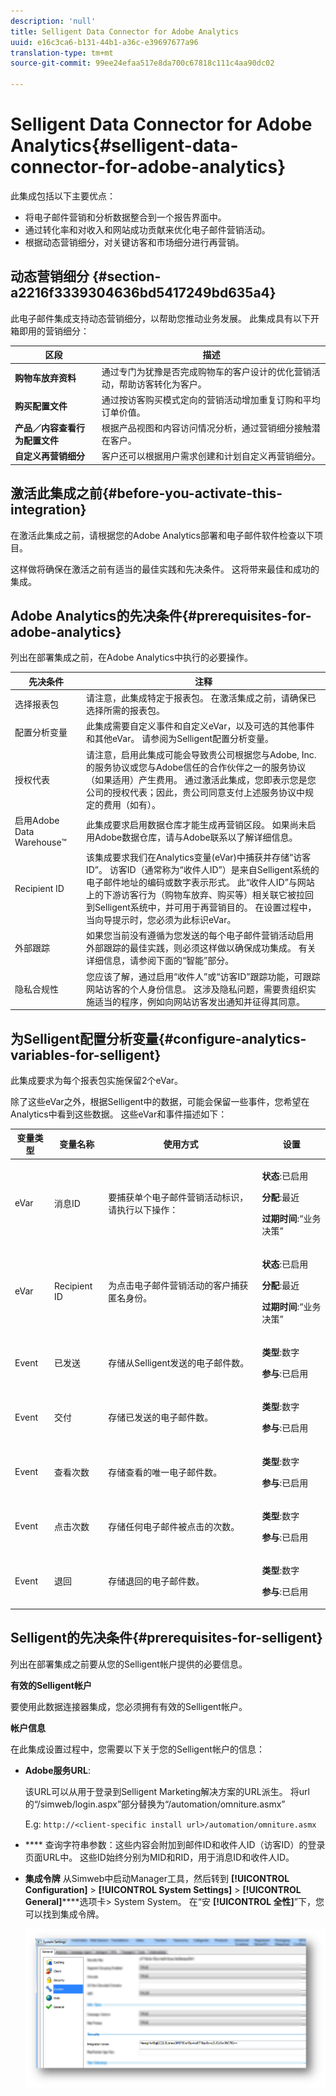 ```yaml
---
description: 'null'
title: Selligent Data Connector for Adobe Analytics
uuid: e16c3ca6-b131-44b1-a36c-e39697677a96
translation-type: tm+mt
source-git-commit: 99ee24efaa517e8da700c67818c111c4aa90dc02

---
```



# Selligent Data Connector for Adobe Analytics{#selligent-data-connector-for-adobe-analytics}

此集成包括以下主要优点：

* 将电子邮件营销和分析数据整合到一个报告界面中。
* 通过转化率和对收入和网站成功贡献来优化电子邮件营销活动。
* 根据动态营销细分，对关键访客和市场细分进行再营销。

## 动态营销细分 {#section-a2216f3339304636bd5417249bd635a4}

此电子邮件集成支持动态营销细分，以帮助您推动业务发展。 此集成具有以下开箱即用的营销细分：

| 区段 | 描述 |
|---|---|
| **购物车放弃资料** | 通过专门为犹豫是否完成购物车的客户设计的优化营销活动，帮助访客转化为客户。 |
| **购买配置文件** | 通过按访客购买模式定向的营销活动增加重复订购和平均订单价值。 |
| **产品／内容查看行为配置文件** | 根据产品视图和内容访问情况分析，通过营销细分接触潜在客户。 |
| **自定义再营销细分** | 客户还可以根据用户需求创建和计划自定义再营销细分。 |

## 激活此集成之前{#before-you-activate-this-integration}

在激活此集成之前，请根据您的Adobe Analytics部署和电子邮件软件检查以下项目。

这样做将确保在激活之前有适当的最佳实践和先决条件。 这将带来最佳和成功的集成。

## Adobe Analytics的先决条件{#prerequisites-for-adobe-analytics}

列出在部署集成之前，在Adobe Analytics中执行的必要操作。

| 先决条件 | 注释 |
|---|---|
| 选择报表包 | 请注意，此集成特定于报表包。 在激活集成之前，请确保已选择所需的报表包。 |
| 配置分析变量 | 此集成需要自定义事件和自定义eVar，以及可选的其他事件和其他eVar。 请参阅为Selligent配置分析变量。 |
| 授权代表 | 请注意，启用此集成可能会导致贵公司根据您与Adobe, Inc.的服务协议或您与Adobe信任的合作伙伴之一的服务协议（如果适用）产生费用。 通过激活此集成，您即表示您是您公司的授权代表；因此，贵公司同意支付上述服务协议中规定的费用（如有）。 |
| 启用Adobe Data Warehouse™ | 此集成要求启用数据仓库才能生成再营销区段。 如果尚未启用Adobe数据仓库，请与Adobe联系以了解详细信息。 |
| Recipient ID | 该集成要求我们在Analytics变量(eVar)中捕获并存储“访客ID”。 访客ID（通常称为“收件人ID”）是来自Selligent系统的电子邮件地址的编码或数字表示形式。 此“收件人ID”与网站上的下游访客行为（购物车放弃、购买等）相关联它被拉回到Selligent系统中，并可用于再营销目的。 在设置过程中，当向导提示时，您必须为此标识eVar。 |
| 外部跟踪 | 如果您当前没有遵循为您发送的每个电子邮件营销活动启用外部跟踪的最佳实践，则必须这样做以确保成功集成。 有关详细信息，请参阅下面的“智能”部分。 |
| 隐私合规性 | 您应该了解，通过启用“收件人”或“访客ID”跟踪功能，可跟踪网站访客的个人身份信息。 这涉及隐私问题，需要贵组织实施适当的程序，例如向网站访客发出通知并征得其同意。 |

## 为Selligent配置分析变量{#configure-analytics-variables-for-selligent}

此集成要求为每个报表包实施保留2个eVar。

除了这些eVar之外，根据Selligent中的数据，可能会保留一些事件，您希望在Analytics中看到这些数据。 这些eVar和事件描述如下：

<table id="table_2FFB865DBD80412F90DA8E224B12FB62"> 
 <thead> 
  <tr> 
   <th colname="col1" class="entry"> 变量类型 </th> 
   <th colname="col2" class="entry"> 变量名称 </th> 
   <th colname="col3" class="entry"> 使用方式 </th> 
   <th colname="col4" class="entry"> 设置 </th> 
  </tr>
 </thead>
 <tbody> 
  <tr> 
   <td colname="col1"> eVar </td> 
   <td colname="col2"> 消息ID </td> 
   <td colname="col3"> 要捕获单个电子邮件营销活动标识，请执行以下操作： </td> 
   <td colname="col4"> <p><b>状态</b>:已启用 </p> <p><b>分配</b>:最近 </p> <p><b>过期时间</b>:“业务决策” </p> </td> 
  </tr> 
  <tr> 
   <td colname="col1"> eVar </td> 
   <td colname="col2"> Recipient ID </td> 
   <td colname="col3"> 为点击电子邮件营销活动的客户捕获匿名身份。 </td> 
   <td colname="col4"> <p><b>状态</b>:已启用 </p> <p><b>分配</b>:最近 </p> <p><b>过期时间</b>:“业务决策” </p> </td> 
  </tr> 
  <tr> 
   <td colname="col1"> Event </td> 
   <td colname="col2"> 已发送 </td> 
   <td colname="col3"> 存储从Selligent发送的电子邮件数。 </td> 
   <td colname="col4"> <p><b>类型</b>:数字 </p> <p><b>参与</b>:已启用 </p> </td> 
  </tr> 
  <tr> 
   <td colname="col1"> Event </td> 
   <td colname="col2"> 交付 </td> 
   <td colname="col3"> 存储已发送的电子邮件数。 </td> 
   <td colname="col4"> <p><b>类型</b>:数字 </p> <p><b>参与</b>:已启用 </p> </td> 
  </tr> 
  <tr> 
   <td colname="col1"> Event </td> 
   <td colname="col2"> 查看次数 </td> 
   <td colname="col3"> 存储查看的唯一电子邮件数。 </td> 
   <td colname="col4"> <p><b>类型</b>:数字 </p> <p><b>参与</b>:已启用 </p> </td> 
  </tr> 
  <tr> 
   <td colname="col1"> Event </td> 
   <td colname="col2"> 点击次数 </td> 
   <td colname="col3"> 存储任何电子邮件被点击的次数。 </td> 
   <td colname="col4"> <p><b>类型</b>:数字 </p> <p><b>参与</b>:已启用 </p> </td> 
  </tr> 
  <tr> 
   <td colname="col1"> Event </td> 
   <td colname="col2"> 退回 </td> 
   <td colname="col3"> 存储退回的电子邮件数。 </td> 
   <td colname="col4"> <p><b>类型</b>:数字 </p> <p><b>参与</b>:已启用 </p> </td> 
  </tr> 
 </tbody> 
</table>

## Selligent的先决条件{#prerequisites-for-selligent}

列出在部署集成之前要从您的Selligent帐户提供的必要信息。

**有效的Selligent帐户**

要使用此数据连接器集成，您必须拥有有效的Selligent帐户。

**帐户信息**

在此集成设置过程中，您需要以下关于您的Selligent帐户的信息：

* **Adobe服务URL**:

   该URL可以从用于登录到Selligent Marketing解决方案的URL派生。 将url的“/simweb/login.aspx”部分替换为“/automation/omniture.asmx”

   E.g: `http://<client-specific install url>/automation/omniture.asmx`

* **** 查询字符串参数：这些内容会附加到邮件ID和收件人ID（访客ID）的登录页面URL中。 这些ID始终分别为MID和RID，用于消息ID和收件人ID。

* **集成令牌** 从Simweb中启动Manager工具，然后转到 **[!UICONTROL Configuration]** &gt; **[!UICONTROL System Settings]** &gt; **[!UICONTROL General]******&#x200B;选项卡&gt; System System。 在“安 **[!UICONTROL 全性]**”下，您可以找到集成令牌。

   ![](assets/selligent-integration_token.png)

